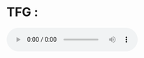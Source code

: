 # TFG : 
<audio controls>
  <source src="([https://github.com/santirf01/](https://github.com/santirf01/TFG_TTS/blob/main/Audios/216MultiSpeaker/0-audio_171900_cfb4c531a464cabe8a63.wav))"autoplay>
  Tu navegador no soporta la reproducción de audio.

